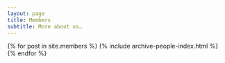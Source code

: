 ```yaml
---
layout: page
title: Members
subtitle: More about us…
---
```


{% for post in site.members %}
    {% include archive-people-index.html %}
{% endfor %}


